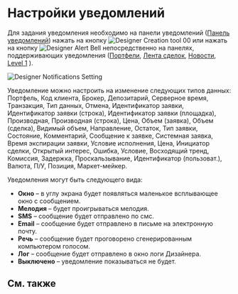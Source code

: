# Настройки уведомлений

Для задания уведомления необходимо на панели уведомлений ([Панель уведомлений](Terminal_Notifications_Panel.md)) нажать на кнопку ![Designer Creation tool 00](~/images/Designer_Creation_tool_00.png) или нажать на кнопку ![Designer Alert Bell](~/images/Designer_Alert_Bell.png) непосредственно на панелях, поддерживающих уведомления ([Портфели](Designer_Panel_Portfolios.md), [Лента сделок](Designer_Tape_Trades.md), [Новости](Terminal_news.md), [Level 1](Terminal_level1.md) ).

![Designer Notifications Setting](~/images/Designer_Notifications_Setting.png)

Уведомление можно настроить на изменение следующих типов данных: Портфель, Код клиента, Брокер, Депозитарий, Серверное время, Транзакция, Тип данных, Отмена, Идентификатор заявки, Идентификатор заявки (строка), Идентификатор заявки (площадка), Производная, Производная (строка), Цена, Объем (заявка), Объем (сделка), Видимый объем, Направление, Остаток, Тип заявки, Состояние, Комментарий, Сообщение к заявке, Системная заявка, Время экспирации заявки, Условие исполнения, Цена, Инициатор сделки, Открытый интерес, Ошибка, Условие, Восходящий тренд, Комиссия, Задержка, Проскальзывание, Идентификатор (пользоват.), Валюта, П\/У, Позиция, Маркет\-мейкер.

Уведомления могут быть следующего вида:

- **Окно** – в углу экрана будет появляться маленькое всплывающее окно с сообщением.
- **Мелодия** – будет проигрываться мелодия.
- **SMS** – сообщение будет отправлено по смс.
- **Email** – сообщение будет отправлено в письме на электронную почту.
- **Речь** – сообщение будет проговорено сгенерированным компьютером голосом.
- **Лог** – сообщение будет отправлено в окно логи Дизайнера.
- **Выключено** – уведомление показываться не будет.

## См. также
